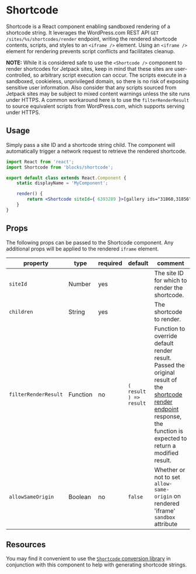 # Shortcode

Shortcode is a React component enabling sandboxed rendering of a shortcode string. It leverages the WordPress.com REST API `GET /sites/%s/shortcodes/render` endpoint, writing the rendered shortcode contents, scripts, and styles to an `<iframe />` element. Using an `<iframe />` element for rendering prevents script conflicts and facilitates cleanup.

**NOTE:** While it is considered safe to use the `<Shortcode />` component to render shortcodes for Jetpack sites, keep in mind that these sites are user-controlled, so arbitrary script execution can occur. The scripts execute in a sandboxed, cookieless, unprivileged domain, so there is no risk of exposing sensitive user information. Also consider that any scripts sourced from Jetpack sites may be subject to mixed content warnings unless the site runs under HTTPS. A common workaround here is to use the `filterRenderResult` to source equivalent scripts from WordPress.com, which supports serving under HTTPS.

## Usage

Simply pass a site ID and a shortcode string child. The component will automatically trigger a network request to retrieve the rendered shortcode.

```jsx
import React from 'react';
import Shortcode from 'blocks/shortcode';

export default class extends React.Component {
	static displayName = 'MyComponent';

	render() {
		return <Shortcode siteId={ 6393289 }>[gallery ids="31860,31856"]</Shortcode>;
	}
}
```

## Props

The following props can be passed to the Shortcode component. Any additional props will be applied to the rendered `iframe` element.

| property             | type     | required | default                | comment                                                                                                                                                                                                                                                      |
| -------------------- | -------- | -------- | ---------------------- | ------------------------------------------------------------------------------------------------------------------------------------------------------------------------------------------------------------------------------------------------------------ |
| `siteId`             | Number   | yes      |                        | The site ID for which to render the shortcode.                                                                                                                                                                                                               |
| `children`           | String   | yes      |                        | The shortcode to render.                                                                                                                                                                                                                                     |
| `filterRenderResult` | Function | no       | `( result ) => result` | Function to override default render result. Passed the original result of the [shortcode render endpoint](https://developer.wordpress.com/docs/api/1.1/get/sites/%24site/shortcodes/render/) response, the function is expected to return a modified result. |
| `allowSameOrigin`    | Boolean  | no       | `false`                | Whether or not to set `allow-same-origin` on rendered 'iframe' `sandbox` attribute                                                                                                                                                                           |

## Resources

You may find it convenient to use the [`Shortcode` conversion library](https://github.com/Automattic/wp-calypso/tree/master/client/lib/shortcode) in conjunction with this component to help with generating shortcode strings.
